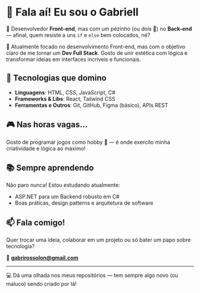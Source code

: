 # 👋 Fala aí! Eu sou o Gabriell

🎨 Desenvolvedor **Front-end**, mas com um pézinho (ou dois 👣) no **Back-end** — afinal, quem resiste a uns `if` e `else` bem colocados, né?

🚀 Atualmente focado no desenvolvimento Front-end, mas com o objetivo claro de me tornar um **Dev Full Stack**. Gosto de unir estética com lógica e transformar ideias em interfaces incríveis e funcionais.

## 🧠 Tecnologias que domino
- **Linguagens**: HTML, CSS, JavaScript, C#
- **Frameworks & Libs**: React, Tailwind CSS
- **Ferramentas e Outros**: Git, GitHub, Figma (básico), APIs REST

## 🎮 Nas horas vagas...
Gosto de programar jogos como hobby 🎲 — é onde exercito minha criatividade e lógica ao máximo!

## 📚 Sempre aprendendo
Não paro nunca! Estou estudando atualmente:
- ASP.NET para um Backend robusto em C#
- Boas práticas, design patterns e arquitetura de software

## 📫 Fala comigo!
Quer trocar uma ideia, colaborar em um projeto ou só bater um papo sobre tecnologia?

📧 **gabrirossolon@gmail.com**

---

💻 Dá uma olhada nos meus repositórios — tem sempre algo novo (ou maluco) sendo criado por lá!
